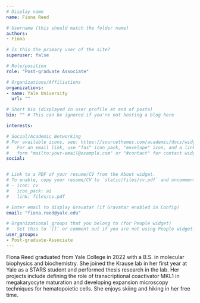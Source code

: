 ```yaml
---
# Display name
name: Fiona Reed

# Username (this should match the folder name)
authors:
- Fiona

# Is this the primary user of the site?
superuser: false

# Role/position
role: "Post-graduate Associate"

# Organizations/Affiliations
organizations:
- name: Yale University
  url: ""

# Short bio (displayed in user profile at end of posts)
bio: "" # This can be ignored if you're not hosting a blog here

interests:

# Social/Academic Networking
# For available icons, see: https://sourcethemes.com/academic/docs/widgets/#icons
#   For an email link, use "fas" icon pack, "envelope" icon, and a link in the
#   form "mailto:your-email@example.com" or "#contact" for contact widget.
social:


# Link to a PDF of your resume/CV from the About widget.
# To enable, copy your resume/CV to `static/files/cv.pdf` and uncomment the lines below.  
# - icon: cv
#   icon_pack: ai
#   link: files/cv.pdf

# Enter email to display Gravatar (if Gravatar enabled in Config)
email: "fiona.reed@yale.edu"

# Organizational groups that you belong to (for People widget)
#   Set this to `[]` or comment out if you are not using People widget.  
user_groups:
- Post-graduate-Associate
---
```


Fiona Reed graduated from Yale College in 2022 with a B.S. in molecular biophysics and biochemistry. She joined the Krause lab in her first year at Yale as a STARS student and performed thesis research in the lab. Her projects include defining the role of transcriptional coactivator MKL1 in megakaryocyte maturation and developing expansion microscopy techniques for hematopoietic cells. She enjoys skiing and hiking in her free time.
